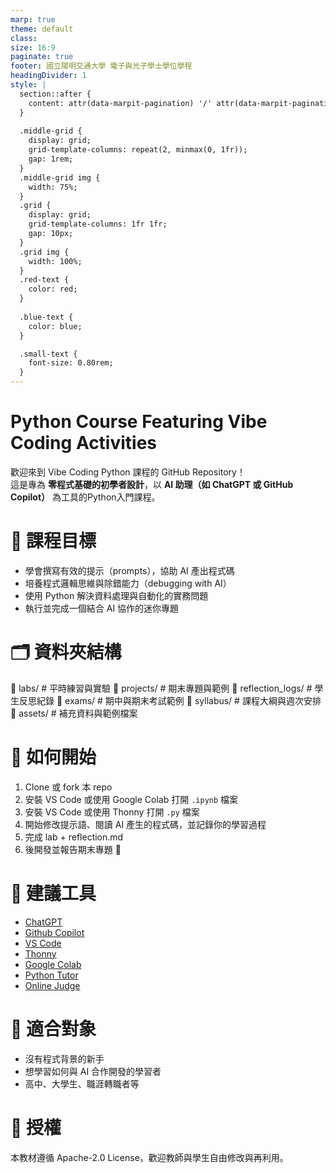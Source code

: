 ```yaml
---
marp: true
theme: default
class: 
size: 16:9
paginate: true
footer: 國立陽明交通大學 電子與光子學士學位學程
headingDivider: 1
style: |
  section::after {
    content: attr(data-marpit-pagination) '/' attr(data-marpit-pagination-total);
  }
  
  .middle-grid {
    display: grid;
    grid-template-columns: repeat(2, minmax(0, 1fr));
    gap: 1rem;
  }
  .middle-grid img {
    width: 75%;
  }
  .grid {
    display: grid;
    grid-template-columns: 1fr 1fr;
    gap: 10px;
  }
  .grid img {
    width: 100%;
  }
  .red-text {
    color: red;
  }
  
  .blue-text {
    color: blue;  
  }

  .small-text {
    font-size: 0.80rem;
  }
---
```


# Python Course Featuring Vibe Coding Activities

歡迎來到 Vibe Coding Python 課程的 GitHub Repository！  
這是專為 **零程式基礎的初學者設計**，以 **AI 助理（如 ChatGPT 或 GitHub Copilot）** 為工具的Python入門課程。

# 🎯 課程目標
- 學會撰寫有效的提示（prompts），協助 AI 產出程式碼  
- 培養程式邏輯思維與除錯能力（debugging with AI）  
- 使用 Python 解決資料處理與自動化的實務問題  
- 執行並完成一個結合 AI 協作的迷你專題

# 🗂️ 資料夾結構
📁 labs/                # 平時練習與實驗
📁 projects/            # 期末專題與範例
📁 reflection_logs/     # 學生反思紀錄
📁 exams/               # 期中與期末考試範例
📁 syllabus/            # 課程大綱與週次安排
📁 assets/              # 補充資料與範例檔案

# 🚀 如何開始
1. Clone 或 fork 本 repo  
2. 安裝 VS Code 或使用 Google Colab 打開 `.ipynb` 檔案
3. 安裝 VS Code 或使用 Thonny 打開 `.py` 檔案  
4. 開始修改提示語、閱讀 AI 產生的程式碼，並記錄你的學習過程  
5. 完成 lab + reflection.md
6. 後開發並報告期末專題 🎉

# 🔧 建議工具
- [ChatGPT](https://chat.openai.com/)
- [Github Copilot](https://github.com/features/copilot)
- [VS Code](https://code.visualstudio.com/)
- [Thonny](https://thonny.org)
- [Google Colab](https://colab.research.google.com/)
- [Python Tutor](https://pythontutor.com/)
- [Online Judge](https://formosa.oj.cs.nycu.edu.tw/groups/55/problems/)

# 🧩 適合對象
- 沒有程式背景的新手  
- 想學習如何與 AI 合作開發的學習者  
- 高中、大學生、職涯轉職者等

# 📄 授權
本教材遵循  Apache-2.0 License，歡迎教師與學生自由修改與再利用。
